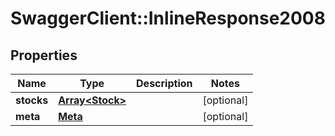 # SwaggerClient::InlineResponse2008

## Properties
Name | Type | Description | Notes
------------ | ------------- | ------------- | -------------
**stocks** | [**Array&lt;Stock&gt;**](Stock.md) |  | [optional] 
**meta** | [**Meta**](Meta.md) |  | [optional] 


